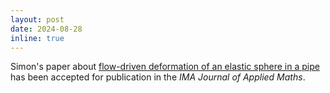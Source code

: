 ```yaml
---
layout: post
date: 2024-08-28
inline: true
---
```

Simon's paper about [flow-driven deformation of an elastic sphere in a pipe](https://doi.org/10.1093/imamat/hxae022) has been
accepted for publication in the *IMA Journal of Applied Maths*.